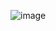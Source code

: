 
![image](https://github.com/LongTran15200/LeetC-CWars-Cchef-etc/assets/128632373/1c76119a-3241-4dcd-9a4e-f6a354b46b6a)
